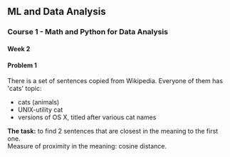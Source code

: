 ## ML and Data Analysis ##
### Course 1 - Math and Python for Data Analysis ### 

#### Week 2 #### 
#### Problem 1 #### 

There is a set of sentences copied from Wikipedia. 
Everyone of them has 'cats' topic: 
- cats (animals) 
- UNIX-utility cat 
- versions of OS X, titled after various cat names

**The task:** to find 2 sentences that are closest in the meaning to the first one.  
Measure of proximity in the meaning: cosine distance. 




